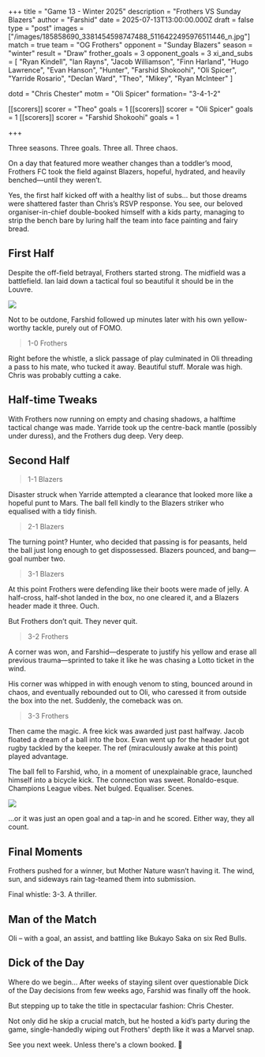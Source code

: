 +++ 
title = "Game 13 - Winter 2025" 
description = "Frothers VS Sunday Blazers" 
author = "Farshid" 
date = 2025-07-13T13:00:00.000Z 
draft = false 
type = "post" 
images = ["/images/185858690_3381454598747488_5116422495976511446_n.jpg"] 
match = true 
team = "OG Frothers" 
opponent = "Sunday Blazers" 
season = "winter" 
result = "Draw" 
frother_goals = 3 
opponent_goals = 3 
xi_and_subs = [
 "Ryan Kindell",
 "Ian Rayns",
 "Jacob Williamson",
 "Finn Harland",
 "Hugo Lawrence", 
 "Evan Hanson",
 "Hunter", 
 "Farshid Shokoohi", 
 "Oli Spicer",  
 "Yarride Rosario", 
 "Declan Ward", 
 "Theo", 
 "Mikey",
 "Ryan McInteer"
]

dotd = "Chris Chester"
motm = "Oli Spicer"
formation= "3-4-1-2"

[[scorers]] 
scorer = "Theo" 
goals = 1 
[[scorers]] 
scorer = "Oli Spicer" 
goals = 1 
[[scorers]] 
scorer = "Farshid Shokoohi" 
goals = 1

+++

Three seasons. Three goals. Three all. Three chaos.

On a day that featured more weather changes than a toddler’s mood, Frothers FC took the field against Blazers, hopeful, hydrated, and heavily benched—until they weren’t.

Yes, the first half kicked off with a healthy list of subs… but those dreams were shattered faster than Chris’s RSVP response. You see, our beloved organiser-in-chief double-booked himself with a kids party, managing to strip the bench bare by luring half the team into face painting and fairy bread.

## First Half

Despite the off-field betrayal, Frothers started strong. The midfield was a battlefield. Ian laid down a tactical foul so beautiful it should be in the Louvre.

![](/2025-07-13/Messenger_creation_A30D0843-3E91-4522-898B-CA12266FF29A.gif)

Not to be outdone, Farshid followed up minutes later with his own yellow-worthy tackle, purely out of FOMO.

> 1-0 Frothers

Right before the whistle, a slick passage of play culminated in Oli threading a pass to his mate, who tucked it away. Beautiful stuff. Morale was high. Chris was probably cutting a cake.

## Half-time Tweaks

With Frothers now running on empty and chasing shadows, a halftime tactical change was made. Yarride took up the centre-back mantle (possibly under duress), and the Frothers dug deep. Very deep.

## Second Half

> 1-1 Blazers

Disaster struck when Yarride attempted a clearance that looked more like a hopeful punt to Mars. The ball fell kindly to the Blazers striker who equalised with a tidy finish.

> 2-1 Blazers

The turning point? Hunter, who decided that passing is for peasants, held the ball just long enough to get dispossessed. Blazers pounced, and bang—goal number two.

> 3-1 Blazers

At this point Frothers were defending like their boots were made of jelly. A half-cross, half-shot landed in the box, no one cleared it, and a Blazers header made it three. Ouch.

But Frothers don’t quit. They never quit.

> 3-2 Frothers

A corner was won, and Farshid—desperate to justify his yellow and erase all previous trauma—sprinted to take it like he was chasing a Lotto ticket in the wind.

His corner was whipped in with enough venom to sting, bounced around in chaos, and eventually rebounded out to Oli, who caressed it from outside the box into the net. Suddenly, the comeback was on.

> 3-3 Frothers

Then came the magic. A free kick was awarded just past halfway. Jacob floated a dream of a ball into the box. Evan went up for the header but got rugby tackled by the keeper. The ref (miraculously awake at this point) played advantage.

The ball fell to Farshid, who, in a moment of unexplainable grace, launched himself into a bicycle kick. The connection was sweet. Ronaldo-esque. Champions League vibes. Net bulged. Equaliser. Scenes.

![](/2025-07-13/Screenshot_20250718-153206.png)

…or it was just an open goal and a tap-in and he scored. Either way, they all count.

## Final Moments

Frothers pushed for a winner, but Mother Nature wasn’t having it. The wind, sun, and sideways rain tag-teamed them into submission.

Final whistle: 3-3. A thriller.

## Man of the Match

 Oli – with a goal, an assist, and battling like Bukayo Saka on six Red Bulls.

## Dick of the Day

Where do we begin… After weeks of staying silent over questionable Dick of the Day decisions from few weeks ago, Farshid was finally off the hook.

But stepping up to take the title in spectacular fashion: Chris Chester.

Not only did he skip a crucial match, but he hosted a kid’s party during the game, single-handedly wiping out Frothers' depth like it was a Marvel snap.


See you next week. Unless there's a clown booked. 🎉

